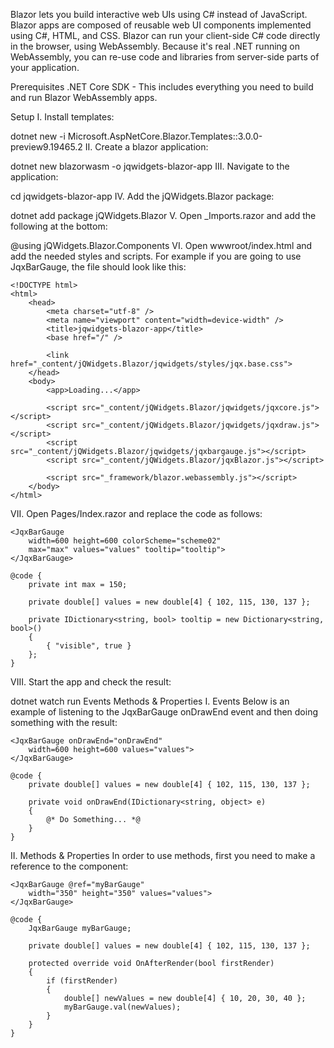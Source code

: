 Blazor lets you build interactive web UIs using C# instead of JavaScript. Blazor apps are composed of reusable web UI components implemented using C#, HTML, and CSS. Blazor can run your client-side C# code directly in the browser, using WebAssembly. Because it's real .NET running on WebAssembly, you can re-use code and libraries from server-side parts of your application.

Prerequisites
.NET Core SDK - This includes everything you need to build and run Blazor WebAssembly apps.

Setup
I. Install templates:

dotnet new -i Microsoft.AspNetCore.Blazor.Templates::3.0.0-preview9.19465.2
II. Create a blazor application:

dotnet new blazorwasm -o jqwidgets-blazor-app
III. Navigate to the application:

cd jqwidgets-blazor-app
IV. Add the jQWidgets.Blazor package:

dotnet add package jQWidgets.Blazor
V. Open _Imports.razor and add the following at the bottom:

@using jQWidgets.Blazor.Components
VI. Open wwwroot/index.html and add the needed styles and scripts. For example if you are going to use JqxBarGauge, the file should look like this:
```
<!DOCTYPE html>
<html>
    <head>
        <meta charset="utf-8" />
        <meta name="viewport" content="width=device-width" />
        <title>jqwidgets-blazor-app</title>
        <base href="/" />
 
        <link href="_content/jQWidgets.Blazor/jqwidgets/styles/jqx.base.css">
    </head>
    <body>
        <app>Loading...</app>
 
        <script src="_content/jQWidgets.Blazor/jqwidgets/jqxcore.js"></script>
        <script src="_content/jQWidgets.Blazor/jqwidgets/jqxdraw.js"></script>
        <script src="_content/jQWidgets.Blazor/jqwidgets/jqxbargauge.js"></script>
        <script src="_content/jQWidgets.Blazor/jqxBlazor.js"></script>
 
        <script src="_framework/blazor.webassembly.js"></script>
    </body>
</html>
```
VII. Open Pages/Index.razor and replace the code as follows:
```
<JqxBarGauge 
    width=600 height=600 colorScheme="scheme02"
    max="max" values="values" tooltip="tooltip">
</JqxBarGauge>

@code {
    private int max = 150;
 
    private double[] values = new double[4] { 102, 115, 130, 137 };
 
    private IDictionary<string, bool> tooltip = new Dictionary<string, bool>()
    {
        { "visible", true }
    };
}
``` 
VIII. Start the app and check the result:

dotnet watch run
Events Methods & Properties
I. Events
Below is an example of listening to the JqxBarGauge onDrawEnd event and then doing something with the result:
```
<JqxBarGauge onDrawEnd="onDrawEnd"
    width=600 height=600 values="values">
</JqxBarGauge>

@code {
    private double[] values = new double[4] { 102, 115, 130, 137 };
 
    private void onDrawEnd(IDictionary<string, object> e) 
    {
        @* Do Something... *@
    }
}
 ```
II. Methods & Properties
In order to use methods, first you need to make a reference to the component:
```
<JqxBarGauge @ref="myBarGauge"
    width="350" height="350" values="values">
</JqxBarGauge>

@code {
    JqxBarGauge myBarGauge;
 
    private double[] values = new double[4] { 102, 115, 130, 137 };
 
    protected override void OnAfterRender(bool firstRender)
    {
        if (firstRender)
        {
            double[] newValues = new double[4] { 10, 20, 30, 40 };
            myBarGauge.val(newValues);
        }
    }
}
```
